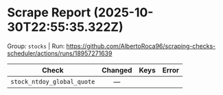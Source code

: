 # Scrape Report (2025-10-30T22:55:35.322Z)

Group: `stocks`  |  Run: https://github.com/AlbertoRoca96/scraping-checks-scheduler/actions/runs/18957271639

| Check | Changed | Keys | Error |
|---|:---:|:--|:--|
| `stock_ntdoy_global_quote` | — |  |  |
